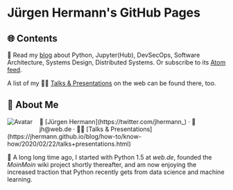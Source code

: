 # Jürgen Hermann's GitHub Pages

## 🌐 Contents

📝 Read my [blog](https://jhermann.github.io/blog/) about Python, Jupyter(Hub), DevSecOps, Software Architecture, Systems Design, Distributed Systems. Or subscribe to its [Atom feed](https://jhermann.github.io/blog/feed.xml).

A list of my 👨‍🏫 [Talks & Presentations](https://jhermann.github.io/blog/how-to/know-how/2020/02/22/talks+presentations.html) on the web can be found there, too.


## 👤️ About Me

<img src="https://avatars3.githubusercontent.com/u/1068245?s=40" alt="Avatar" style="float: left; padding-right:1rem; padding-bottom:.5rem;">
📝 [Jürgen Hermann](https://twitter.com/jhermann_) · 📧 jh@web.de · 👨‍🏫 [Talks & Presentations](https://jhermann.github.io/blog/how-to/know-how/2020/02/22/talks+presentations.html)

🐍 A long long time ago, I started with Python 1.5 at *web.de*,
founded the *MoinMoin* wiki project shortly thereafter, and am now
enjoying the increased traction that Python recently gets from
data science and machine learning.
